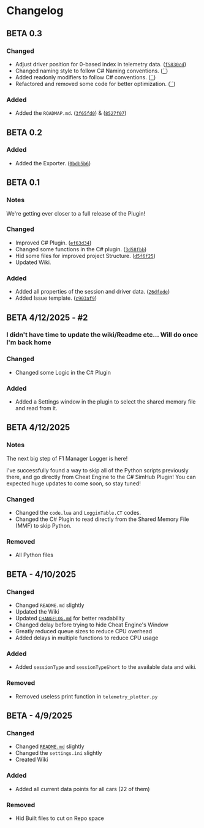 # Changelog

## BETA 0.3

### Changed

- Adjust driver position for 0-based index in telemetry data. ([`f5830cd`](https://github.com/Asviix/F1Manager2024Logger/commit/f5830cd82b083194f1468c9d36c9e6d20a98d5e9))
- Changed naming style to follow C# Naming conventions. ([``]())
- Added readonly modifiers to follow C# conventions. ([``]())
- Refactored and removed some code for better optimization. ([``]())

### Added

- Added the `ROADMAP.md`. ([`3f65fd0`](https://github.com/Asviix/F1Manager2024Logger/commit/3f65fd09f9e3ec96d89e64d424480b11640bb5e7)) & ([`8527f07`](https://github.com/Asviix/F1Manager2024Logger/commit/8527f07bbda45a34538d1eb117fe09cc5e567f54))

## BETA 0.2

### Added

- Added the Exporter. ([`0bdb5b6`](https://github.com/Asviix/F1Manager2024Logger/commit/0bdb5b6324205278f40041c1ccd8d3a2e0d319e8))

## BETA 0.1

### Notes

We're getting ever closer to a full release of the Plugin!

### Changed

- Improved C# Plugin. ([`ef63d34`](https://github.com/Asviix/F1Manager2024Logger/commit/ef63d34aef19a457a653ec2f0b11132abb495dd3))
- Changed some functions in the C# plugin. ([`3d58fbb`](https://github.com/Asviix/F1Manager2024Logger/commit/3d58fbb2b4731981d852167e87a3b0cef7fb782d))
- Hid some files for improved project Structure. ([`d5f6f25`](https://github.com/Asviix/F1Manager2024Logger/commit/d5f6f253dfbfbc12e73ee81cfb32cc52e861de8c))
- Updated Wiki.

### Added

- Added all properties of the session and driver data. ([`26dfede`](https://github.com/Asviix/F1Manager2024Logger/commit/26dfede5834f50b232bbafe1480c76f3b3cffa23))
- Added Issue template. ([`c903af9`](https://github.com/Asviix/F1Manager2024Logger/commit/c903af917a85dbc0db6019106ed745f27054f399))

## BETA 4/12/2025 - #2


### I didn't have time to update the wiki/Readme etc... Will do once I'm back home

### Changed
- Changed some Logic in the C# Plugin

### Added
- Added a Settings window in the plugin to select the shared memory file and read from it.

## BETA 4/12/2025

### Notes

The next big step of F1 Manager Logger is here!

I've successfully found a way to skip all of the Python scripts previously there, and go directly from Cheat Engine to the C# SimHub Plugin!
You can expected huge updates to come soon, so stay tuned!

### Changed

- Changed the `code.lua` and `LogginTable.CT` codes.
- Changed the C# Plugin to read directly from the Shared Memory File (MMF) to skip Python.

### Removed

- All Python files

## BETA - 4/10/2025

### Changed

- Changed `README.md` slightly
- Updated the Wiki
- Updated [`CHANGELOG.md`](CHANGELOG.md) for better readability
- Changed delay before trying to hide Cheat Engine's Window
- Greatly reduced queue sizes to reduce CPU overhead
- Added delays in multiple functions to reduce CPU usage

### Added

- Added `sessionType` and `sessionTypeShort` to the available data and wiki.

### Removed

- Removed useless print function in `telemetry_plotter.py`

## BETA - 4/9/2025

### Changed

- Changed [`README.md`](README.md) slightly
- Changed the `settings.ini` slightly
- Created Wiki

### Added

- Added all current data points for all cars (22 of them)

### Removed

- Hid Built files to cut on Repo space